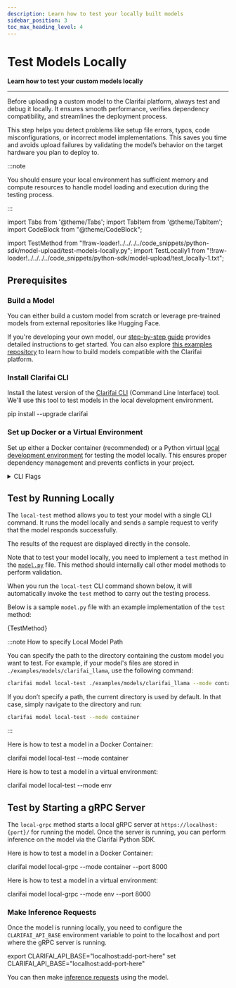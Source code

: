```yaml
---
description: Learn how to test your locally built models
sidebar_position: 3
toc_max_heading_level: 4
---
```



# Test Models Locally

**Learn how to test your custom models locally**

<hr />

Before uploading a custom model to the Clarifai platform, always test and debug it locally. It ensures smooth performance, verifies dependency compatibility, and streamlines the deployment process.

This step helps you detect problems like setup file errors, typos, code misconfigurations, or incorrect model implementations. This saves you time and avoids upload failures by validating the model’s behavior on the target hardware you plan to deploy to.

:::note

You should ensure your local environment has sufficient memory and compute resources to handle model loading and execution during the testing process.

:::

import Tabs from '@theme/Tabs';
import TabItem from '@theme/TabItem';
import CodeBlock from "@theme/CodeBlock";

import TestMethod from "!!raw-loader!../../../../code_snippets/python-sdk/model-upload/test-models-locally.py";
import TestLocally1 from "!!raw-loader!../../../../code_snippets/python-sdk/model-upload/test_locally-1.txt";


## Prerequisites

### Build a Model

You can either build a custom model from scratch or leverage pre-trained models from external repositories like Hugging Face. 

If you're developing your own model, our [step-by-step guide](https://docs.clarifai.com/compute/models/model-upload/) provides detailed instructions to get started. You can also explore [this examples repository](https://github.com/Clarifai/runners-examples) to learn how to build models compatible with the Clarifai platform.

### Install Clarifai CLI

Install the latest version of the [Clarifai CLI](https://docs.clarifai.com/sdk/cli) (Command Line Interface) tool. We'll use this tool to test models in the local development environment. 

<Tabs groupId="code">
<TabItem value="bash" label="Bash">
    <CodeBlock className="language-bash"> pip install --upgrade clarifai </CodeBlock>
</TabItem>
</Tabs>

### Set up Docker or a Virtual Environment

Set up either a Docker container (recommended) or a Python virtual [local development environment](https://docs.clarifai.com/compute/models/model-upload/#set-up-docker-or-a-virtual-environment) for testing the model locally. This ensures proper dependency management and prevents conflicts in your project.

<details>

  <summary>CLI Flags</summary>
  
These are the key CLI flags available for local testing and running your models:

   - `--mode` —  Specify how to run the model: `env` for virtual environment or `container` for Docker container. Defaults to `env`.
  - `-p` or `--port` —  The port to host the gRPC server for running the model locally. Defaults to `8000`.
  - `--keep_env` —  Retain the virtual environment after testing the model locally (applicable for `env` mode). Defaults to `False`.
  - `--keep_image` —  Retain the Docker image built after testing the model locally (applicable for `container` mode). Defaults to `False`.
  - `--skip_dockerfile` — Flag to skip generating a dockerfile so that you can manually edit an already created dockerfile.

</details>



## Test by Running Locally

The `local-test` method allows you to test your model with a single CLI command. It runs the model locally and sends a sample request to verify that the model responds successfully. 

The results of the request are displayed directly in the console.

Note that to test your model locally, you need to implement a `test` method in the [`model.py`](https://docs.clarifai.com/compute/models/upload/#step-1-prepare-the-modelpy-file) file. This method should internally call other model methods to perform validation.

When you run the `local-test` CLI command shown below, it will automatically invoke the `test` method to carry out the testing process.

Below is a sample `model.py` file with an example implementation of the `test` method:

<Tabs groupId="code">
<TabItem value="python" label="Python">
    <CodeBlock className="language-python">{TestMethod}</CodeBlock>
</TabItem>
</Tabs>

:::note How to specify Local Model Path

You can specify the path to the directory containing the custom model you want to test. For example, if your model's files are stored in `./examples/models/clarifai_llama`, use the following command:  

```sh
clarifai model local-test ./examples/models/clarifai_llama --mode container
```

If you don’t specify a path, the current directory is used by default. In that case, simply navigate to the directory and run:  

```sh
clarifai model local-test --mode container
```

:::

Here is how to test a model in a Docker Container:

<Tabs groupId="code">
<TabItem value="bash" label="Bash">
    <CodeBlock className="language-bash"> clarifai model local-test --mode container </CodeBlock>
</TabItem>
</Tabs>

Here is how to test a model in a virtual environment:

<Tabs groupId="code">
<TabItem value="bash" label="Bash">
    <CodeBlock className="language-bash"> clarifai model local-test --mode env </CodeBlock>
</TabItem>
</Tabs>

<!--
<details>
  <summary>Example</summary>

    <CodeBlock className="language-text">{TestLocally1}</CodeBlock>
</details>
-->

## Test by Starting a gRPC Server

The  `local-grpc` method starts a local gRPC server at `https://localhost:{port}/` for running the model. Once the server is running, you can perform inference on the model via the Clarifai Python SDK.

Here is how to test a model in a Docker Container:

<Tabs groupId="code">
<TabItem value="bash" label="Bash">
    <CodeBlock className="language-bash"> clarifai model local-grpc --mode container --port 8000 </CodeBlock>
</TabItem>
</Tabs>

Here is how to test a model in a virtual environment:

<Tabs groupId="code">
<TabItem value="bash" label="Bash">
    <CodeBlock className="language-bash"> clarifai model local-grpc --mode env --port 8000  </CodeBlock>
</TabItem>
</Tabs>

### Make Inference Requests

Once the model is running locally, you need to configure the `CLARIFAI_API_BASE` environment variable to point to the localhost and port where the gRPC server is running.

<Tabs groupId="code">
<TabItem value="bash" label="Unix-Like Systems">
    <CodeBlock className="language-bash"> export CLARIFAI_API_BASE="localhost:add-port-here" </CodeBlock>
</TabItem>
<TabItem value="bash2" label="Windows">
    <CodeBlock className="language-bash"> set CLARIFAI_API_BASE="localhost:add-port-here" </CodeBlock>
</TabItem>
</Tabs>

You can then make [inference requests](https://docs.clarifai.com/compute/models/inference/api) using the model. 

